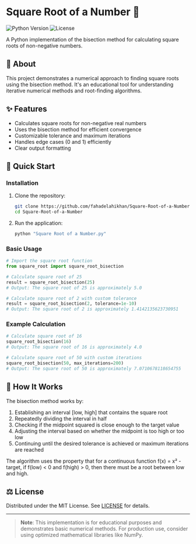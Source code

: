 # Square Root of a Number 📐

![Python Version](https://img.shields.io/badge/python-3.8%2B-blue)
![License](https://img.shields.io/badge/license-MIT-green)

A Python implementation of the bisection method for calculating square roots of non-negative numbers.

## 📜 About
This project demonstrates a numerical approach to finding square roots using the bisection method. It's an educational tool for understanding iterative numerical methods and root-finding algorithms.

## ✨ Features
- Calculates square roots for non-negative real numbers
- Uses the bisection method for efficient convergence
- Customizable tolerance and maximum iterations
- Handles edge cases (0 and 1) efficiently
- Clear output formatting

## 🚀 Quick Start

### Installation
1. Clone the repository:
   ```bash
   git clone https://github.com/fahadelahikhan/Square-Root-of-a-Number.git
   cd Square-Root-of-a-Number
   ```

2. Run the application:
   ```bash
   python "Square Root of a Number.py"
   ```

### Basic Usage
```python
# Import the square root function
from square_root import square_root_bisection

# Calculate square root of 25
result = square_root_bisection(25)
# Output: The square root of 25 is approximately 5.0

# Calculate square root of 2 with custom tolerance
result = square_root_bisection(2, tolerance=1e-10)
# Output: The square root of 2 is approximately 1.4142135623730951
```

### Example Calculation
```python
# Calculate square root of 16
square_root_bisection(16)
# Output: The square root of 16 is approximately 4.0

# Calculate square root of 50 with custom iterations
square_root_bisection(50, max_iterations=200)
# Output: The square root of 50 is approximately 7.0710678118654755
```

## 📖 How It Works
The bisection method works by:
1. Establishing an interval [low, high] that contains the square root
2. Repeatedly dividing the interval in half
3. Checking if the midpoint squared is close enough to the target value
4. Adjusting the interval based on whether the midpoint is too high or too low
5. Continuing until the desired tolerance is achieved or maximum iterations are reached

The algorithm uses the property that for a continuous function f(x) = x² - target, if f(low) < 0 and f(high) > 0, then there must be a root between low and high.

## ⚖️ License
Distributed under the MIT License. See [LICENSE](LICENSE) for details.

---

> **Note**: This implementation is for educational purposes and demonstrates basic numerical methods. For production use, consider using optimized mathematical libraries like NumPy.
